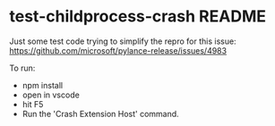 # test-childprocess-crash README

Just some test code trying to simplify the repro for this issue:
https://github.com/microsoft/pylance-release/issues/4983

To run:

- npm install
- open in vscode
- hit F5
- Run the 'Crash Extension Host' command.